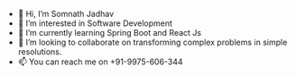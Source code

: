 - 👋 Hi, I’m Somnath Jadhav
- 👀 I’m interested in Software Development
- 🌱 I’m currently learning Spring Boot and React Js
- 💞️ I’m looking to collaborate on transforming complex problems in simple resolutions.
- 📫  You can reach me on +91-9975-606-344

<!---
somujadhav1986/somujadhav1986 is a ✨ special ✨ repository because its `README.md` (this file) appears on your GitHub profile.
You can click the Preview link to take a look at your changes.
--->
